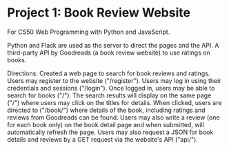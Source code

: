 # Project 1: Book Review Website

For CS50 Web Programming with Python and JavaScript.

Python and Flask are used as the server to direct the pages and the API.
A third-party API by Goodreads (a book review website) to use ratings on books.

Directions:
Created a web page to search for book reviews and ratings.
Users may register to the website ("/register").
Users may log in using their credentials and sessions ("/login").
Once logged in, users may be able to search for books ("/").
The search results will display on the same page ("/") where users may click on the titles for details.
When clicked, users are directed to ("/book/<isbn>") where details of the book, including ratings and reviews from Goodreads can be found.
Users may also write a review (one for each book only) on the book detail page and when submitted, will automatically refresh the page.
Users may also request a JSON for book details and reviews by a GET request via the website's API ("api/<isbn>").
